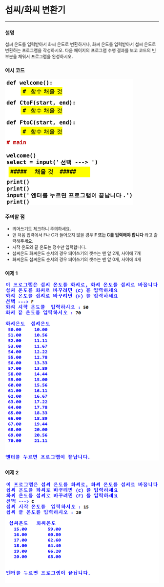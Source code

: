 # 섭씨/화씨 변환기
****
### 설명
섭씨 온도를 입력받아서 화씨 온도로 변환하거나, 화씨 온도를 입력받아서 섭씨 온도로 변환하는 프로그램을 작성하시오. 다음 페이지의 프로그램 수행 결과를 보고 코드의 빈 부분을 채워서 프로그램을 완성하시오.

### 예시 코드
![](/week07/p2/ex.png)

### 주의할 점
- 띄어쓰기도 체크하니 주의하세요.
- 맨 처음 입력에서 F나 C가 들어오지 않을 경우 **F 또는 C를 입력해야 합니다** 라고 출력해주세요.
- 시작 온도와 끝 온도는 정수만 입력합니다.
- 섭씨온도 화씨온도 순서의 경우 띄어쓰기의 갯수는 맨 앞 2개, 사이에 7개
- 화씨온도 섭씨온도 순서의 경우 띄어쓰기의 갯수는 맨 앞 0개, 사이에 4개

### 예제 1
![](/week07/p2/00.png)

### 예제 2
![](/week07/p2/01.png)
